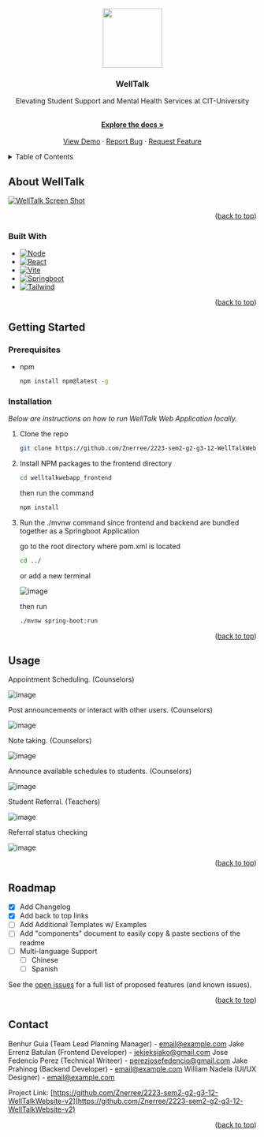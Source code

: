 <a name="readme-top"></a>

<!-- PROJECT LOGO -->
<br />
<div align="center">
  <a href="https://github.com/Znerree/2223-sem2-g2-g3-12-WellTalkWebsite-v2">
    <img src="https://github.com/Znerree/2223-sem2-g2-g3-12-WellTalkWebsite-v2/assets/114793116/946351fc-a940-46fc-bd88-e35b5c225e52" width=120 />
  </a>

  <h3 align="center">WellTalk</h3>
  Elevating Student Support and Mental Health Services at CIT-University
  <p align="center">
    <br />
    <a href="https://github.com/Znerree/2223-sem2-g2-g3-12-WellTalkWebsite-v2"><strong>Explore the docs »</strong></a>
    <br />
    <br />
    <a href="https://github.com/Znerree/2223-sem2-g2-g3-12-WellTalkWebsite-v2">View Demo</a>
    ·
    <a href="https://github.com/Znerree/2223-sem2-g2-g3-12-WellTalkWebsite-v2/issues">Report Bug</a>
    ·
    <a href="https://github.com/Znerree/2223-sem2-g2-g3-12-WellTalkWebsite-v2/issues">Request Feature</a>
  </p>
</div>



<!-- TABLE OF CONTENTS -->
<details>
  <summary>Table of Contents</summary>
  <ol>
    <li>
      <a href="#about-the-project">About The Project</a>
      <ul>
        <li><a href="#built-with">Built With</a></li>
      </ul>
    </li>
    <li>
      <a href="#getting-started">Getting Started</a>
      <ul>
        <li><a href="#prerequisites">Prerequisites</a></li>
        <li><a href="#installation">Installation</a></li>
      </ul>
    </li>
    <li><a href="#usage">Usage</a></li>
    <li><a href="#roadmap">Roadmap</a></li>
    <li><a href="#contributing">Contributing</a></li>
    <li><a href="#license">License</a></li>
    <li><a href="#contact">Contact</a></li>
    <li><a href="#acknowledgments">Acknowledgments</a></li>
  </ol>
</details>




<!-- ABOUT THE PROJECT -->
## About WellTalk

[![WellTalk Screen Shot][product-screenshot]](https://welltalk.azurewebsites.net/)


<p align="right">(<a href="#readme-top">back to top</a>)</p>



### Built With

* [![Node][Node.js]][Nodejs-url]
* [![React][React.js]][React-url]
* [![Vite][Vite.js]][Vite-url]
* [![Springboot][Spring.io]][Spring-url]
* [![Tailwind][Tailwind.css]][Tailwind-url]

<p align="right">(<a href="#readme-top">back to top</a>)</p>



<!-- GETTING STARTED -->
## Getting Started

### Prerequisites

* npm
  ```sh
  npm install npm@latest -g
  ```

### Installation

_Below are instructions on how to run WellTalk Web Application locally._

1. Clone the repo
   ```sh
   git clone https://github.com/Znerree/2223-sem2-g2-g3-12-WellTalkWebsite-v2.git
   ```
2. Install NPM packages to the frontend directory
   ```sh
   cd welltalkwebapp_frontend
   ```
   <p>then run the command</p>
   
   ```sh
   npm install
   ```
3. Run the ./mvnw command since frontend and backend are bundled together as a Springboot Application

   <p>go to the root directory where pom.xml is located</p>

   ```sh
   cd ../
   ```

   <p>or add a new terminal</p>

   ![image](https://github.com/Znerree/2223-sem2-g2-g3-12-WellTalkWebsite-v2/assets/114793116/1b8796ba-7d33-4d7d-a200-0f02beb89ea7)
   
   <p>then run</p>

   ```sh
   ./mvnw spring-boot:run
   ```

<p align="right">(<a href="#readme-top">back to top</a>)</p>
 


<!-- USAGE EXAMPLES -->
## Usage

<p>Appointment Scheduling. (Counselors)</p>

![image](https://github.com/Znerree/2223-sem2-g2-g3-12-WellTalkWebsite-v2/assets/114793116/f11c1657-90a4-4256-b5b6-1ddfd4497463)

<p>Post announcements or interact with other users. (Counselors)</p>

![image](https://github.com/Znerree/2223-sem2-g2-g3-12-WellTalkWebsite-v2/assets/114793116/3930a279-5c46-4218-80ab-79619322eddf)

<p>Note taking. (Counselors)</p>

![image](https://github.com/Znerree/2223-sem2-g2-g3-12-WellTalkWebsite-v2/assets/114793116/7a491624-3f00-4f56-8a5a-56b25aa3324b)

<p>Announce available schedules to students. (Counselors)</p>

![image](https://github.com/Znerree/2223-sem2-g2-g3-12-WellTalkWebsite-v2/assets/114793116/a1de2427-e6d3-4985-b470-09cc04296105)

<p>Student Referral. (Teachers)</p>

![image](https://github.com/Znerree/2223-sem2-g2-g3-12-WellTalkWebsite-v2/assets/114793116/f98dfec8-8459-410b-a68a-f1dc7b113a7f)

<p>Referral status checking</p>

![image](https://github.com/Znerree/2223-sem2-g2-g3-12-WellTalkWebsite-v2/assets/114793116/fd613605-43a1-47d6-b5f8-3b85a9c54820)


<p align="right">(<a href="#readme-top">back to top</a>)</p>

<!-- ROADMAP -->
## Roadmap

- [x] Add Changelog
- [x] Add back to top links
- [ ] Add Additional Templates w/ Examples
- [ ] Add "components" document to easily copy & paste sections of the readme
- [ ] Multi-language Support
    - [ ] Chinese
    - [ ] Spanish

See the [open issues](https://github.com/Znerree/2223-sem2-g2-g3-12-WellTalkWebsite-v2/issues) for a full list of proposed features (and known issues).

<p align="right">(<a href="#readme-top">back to top</a>)</p>

<!-- LICENSE -->
<!--## License

Distributed under the MIT License. See `LICENSE.txt` for more information.

<p align="right">(<a href="#readme-top">back to top</a>)</p> -->



<!-- CONTACT -->
## Contact

Benhur Guia (Team Lead Planning Manager) -  email@example.com
Jake Errenz Batulan (Frontend Developer) -  jekjeksiako@gmail.com
Jose Fedencio Perez (Technical Writeer) -  perezjosefedencio@gmail.com
Jake Prahinog (Backend Developer) -  email@example.com
William Nadela (UI/UX Designer) -  email@example.com

Project Link: [https://github.com/Znerree/2223-sem2-g2-g3-12-WellTalkWebsite-v2](https://github.com/Znerree/2223-sem2-g2-g3-12-WellTalkWebsite-v2)

<p align="right">(<a href="#readme-top">back to top</a>)</p>

<!-- ACKNOWLEDGMENTS -->
<!--## Acknowledgments

* [Shadcn](https://ui.shadcn.com/)
* [GitHub Emoji Cheat Sheet](https://www.webpagefx.com/tools/emoji-cheat-sheet)
* [Malven's Flexbox Cheatsheet](https://flexbox.malven.co/)
* [Malven's Grid Cheatsheet](https://grid.malven.co/)
* [Img Shields](https://shields.io)
* [GitHub Pages](https://pages.github.com)
* [Font Awesome](https://fontawesome.com)
* [React Icons](https://react-icons.github.io/react-icons/search)

<p align="right">(<a href="#readme-top">back to top</a>)</p> -->



<!-- MARKDOWN LINKS & IMAGES -->
<!-- https://www.markdownguide.org/basic-syntax/#reference-style-links -->
[product-screenshot]: https://github.com/Znerree/2223-sem2-g2-g3-12-WellTalkWebsite-v2/assets/114793116/966993c2-bf89-459c-aebb-3d1a28d1aadd
[Node.js]: https://img.shields.io/badge/Node.js-43853D?style=for-the-badge&logo=node.js&logoColor=white
[Nodejs-url]: https://nodejs.org/en
[React.js]: https://img.shields.io/badge/React-20232A?style=for-the-badge&logo=react&logoColor=61DAFB
[React-url]: https://reactjs.org/
[Vite.js]: https://img.shields.io/badge/vite-%23646CFF.svg?style=for-the-badge&logo=vite&logoColor=white
[Vite-url]: https://vitejs.dev/
[Spring.io]: https://img.shields.io/badge/Spring-6DB33F?style=for-the-badge&logo=spring&logoColor=white
[Spring-url]: https://spring.io/
[Tailwind.css]: https://img.shields.io/badge/Tailwind_CSS-38B2AC?style=for-the-badge&logo=tailwind-css&logoColor=white
[Tailwind-url]: https://tailwindcss.com/
